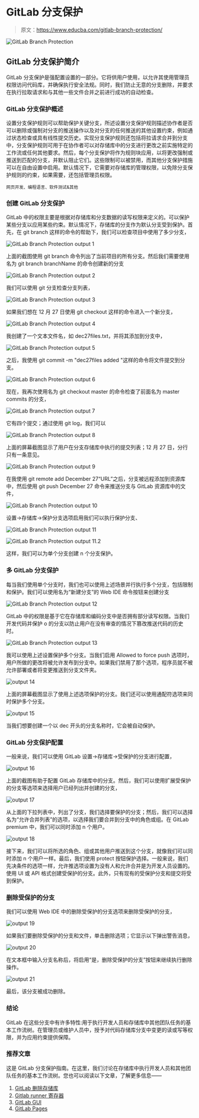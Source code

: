 # GitLab 分支保护

> 原文：<https://www.educba.com/gitlab-branch-protection/>

![GitLab Branch Protection](img/5f8726266254fcdcb8dd6be183a9352c.png)



## GitLab 分支保护简介

GitLab 分支保护是强配置设置的一部分。它将供用户使用，以允许其使用管理员权限访问代码库，并确保执行安全法规。同时，我们防止无意的分支删除，并要求在执行拉取请求和与其他一些文件合并之前进行成功的自动检查。

### GitLab 分支保护概述

设置分支保护规则可以帮助保护关键分支，所述设置分支保护规则描述协作者是否可以删除或强制对分支的推送操作以及对分支的任何推送的其他设置约束，例如通过状态检查或具有线性提交历史。实现分支保护规则还包括将拉请求合并到分支中，分支保护规则可用于在协作者可以对存储库中的分支进行更改之前实施特定的工作流或任何其他要求。然后，每个分支保护将作为规则块应用，以将更改强制或推送到匹配的分支，并默认阻止它们。这些限制可以被禁用，而其他分支保护措施可以在自由设置中启用。默认情况下，它需要对存储库的管理权限，以免除分支保护规则的约束，如果需要，还包括管理员权限。

<small>网页开发、编程语言、软件测试&其他</small>

### 创建 GitLab 分支保护

GitLab 中的权限主要是根据对存储库和分支数据的读写权限来定义的。可以保护某些分支以应用某些约束。默认情况下，存储库的分支作为默认分支受到保护。首先，在 git branch 这样的命令的帮助下，我们可以检查项目中使用了多少分支，

![GitLab Branch Protection output 1](img/8ad2e75fa0d0e3b85309ace00de4692f.png)



上面的截图使用 git branch 命令列出了当前项目的所有分支。然后我们需要使用名为 git branch branchName 的命令创建新的分支

![GitLab Branch Protection output 2](img/fbb00fd866bfac170f7dbd4e6204b036.png)



我们可以使用 git 分支检查分支列表，

![GitLab Branch Protection output 3](img/e679900bbca672563069c5b5e37d9287.png)



如果我们想在 12 月 27 日使用 git checkout 这样的命令进入一个新分支，

![GitLab Branch Protection output 4](img/d22793bc80fee00ac623ca0a34a477d9.png)



我创建了一个文本文件名，如 dec27files.txt，并将其添加到分支中，

![GitLab Branch Protection output 5](img/bc54de91873ecd37adceb5a892804940.png)



之后，我使用 git commit -m "dec27files added "这样的命令将文件提交到分支。

![GitLab Branch Protection output 6](img/5d22c369d796bb455495fea8e083e487.png)



现在，我再次使用名为 git checkout master 的命令检查了前面名为 master commits 的分支，

![GitLab Branch Protection output 7](img/aa5915eb782a26487355d28a5f6a4a99.png)



它有四个提交；通过使用 git log，我们可以

![GitLab Branch Protection output 8](img/e8a5197d2b66b7a3479364001922edbb.png)



上面的屏幕截图显示了用户在分支存储库中执行的提交列表；12 月 27 日，分行只有一条意见。

![GitLab Branch Protection output 9](img/4e8c9decf78cadd745e4c05ae1c21884.png)



在我使用 git remote add December 27“URL”之后，分支被远程添加到资源库中，然后使用 git push December 27 命令来推送分支与 GitLab 资源库中的文件，

![GitLab Branch Protection output 10](img/9d5da1a9f3088858df95c832b83688ae.png)



设置->存储库->保护分支选项启用我们可以执行保护分支、

![GitLab Branch Protection output 11](img/70b139c7466d08f3d25fc9528106a6b9.png)



![GitLab Branch Protection output 11.2](img/8c42ee83b94c61bace0cfe7652f15b80.png)



这样，我们可以为单个分支创建 n 个分支保护。

### 多 GitLab 分支保护

每当我们使用单个分支时，我们也可以使用上述场景并行执行多个分支，包括限制和保护。我们可以使用名为“新建分支”的 Web IDE 命令按钮来创建分支

![GitLab Branch Protection output 12](img/0f9bd8162808b07fd083a7c657104339.png)



GitLab 中的权限是基于它在存储库和编码分支中是否拥有部分读写权限。当我们开发代码并保护 o 的分支以防止用户在没有审查的情况下篡改推送代码的历史时。

![GitLab Branch Protection output 13](img/6457d71bd9853db0f37bd04403d5362d.png)



我可以使用上述设置保护多个分支。当我们启用 Allowed to force push 选项时，用户所做的更改将被允许发布到分支中。如果我们禁用了那个选项，程序员就不被允许部署或者将变更推送到分支文件夹。

![output 14](img/3bc15425df1e0ca74bdda04fab236421.png)



上面的屏幕截图显示了使用上述选项保护的分支。我们还可以使用通配符选项来同时保护多个分支。

![output 15](img/1c664c3a64a7e296c9563a55b1caec26.png)



当我们想要创建一个以 dec 开头的分支名称时，它会被自动保护。

### GitLab 分支保护配置

一般来说，我们可以使用 GitLab 设置->存储库->受保护的分支进行配置，

![output 16](img/addafa45da2b93350f6bf13df73cc412.png)



上面的截图有助于配置 GitLab 存储库中的分支。然后，我们可以使用扩展受保护的分支等选项来选择用户已经列出并创建的分支，

![output 17](img/e1dcb464df3fc1bb8e998971e21b3074.png)



从上面的下拉列表中，列出了分支，我们选择要保护的分支；然后，我们可以选择名为“允许合并列表”的选项，以选择我们要合并到分支中的角色或组。在 GitLab premium 中，我们可以同时添加 n 个用户。

![output 18](img/a6e65924f791de03dc234ace4f5445c9.png)



接下来，我们可以将所选的角色、组或其他用户推送到这个分支，就像我们可以同时添加 n 个用户一样。最后，我们使用 protect 按钮保护选择。一般来说，我们先决条件的选项一样，允许推选项设置为没有人和允许合并是为开发人员设置的。使用 UI 或 API 格式创建受保护的分支。此外，只有现有的受保护分支和提交将受到保护。

### 删除受保护的分支

我们可以使用 Web IDE 中的删除受保护的分支选项来删除受保护的分支，

![output 19](img/a2d625904f033d141423a34e5bc5ec62.png)



如果我们要删除受保护的分支和文件，单击删除选项；它显示以下弹出警告消息，

![output 20](img/c8e5511ffc613c343f218893a689a7d7.png)



在文本框中输入分支名称后，将启用“是，删除受保护的分支”按钮来继续执行删除操作。

![output 21](img/57c34c9d5fc2029def826ca98f6cddbc.png)



最后，该分支被成功删除。

### 结论

GitLab 在这些分支中有许多特性:用于执行开发人员和存储库中其他团队任务的基本工作流树。在管理员或维护人员中，授予对代码存储库分支中变更的读或写等权限，并为应用约束提供保障。

### 推荐文章

这是 GitLab 分支保护指南。在这里，我们讨论在存储库中执行开发人员和其他团队任务的基本工作流树。您也可以阅读以下文章，了解更多信息——

1.  [GitLab 删除存储库](https://www.educba.com/gitlab-delete-repository/)
2.  [Gitlab runner 寄存器](https://www.educba.com/gitlab-runner-register/)
3.  [GitLab GUI](https://www.educba.com/gitlab-gui/)
4.  [GitLab Pages](https://www.educba.com/gitlab-pages/)





